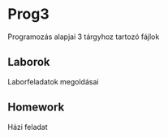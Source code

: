 # Prog3
Programozás alapjai 3 tárgyhoz tartozó fájlok

## Laborok

Laborfeladatok megoldásai

## Homework

Házi feladat
